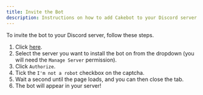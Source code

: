 ```yaml
---
title: Invite the Bot
description: Instructions on how to add Cakebot to your Discord server.
---
```


To invite the bot to your Discord server, follow these steps.

1. Click [here](https://discordapp.com/oauth2/authorize?client_id=580573141898887199&scope=bot&permissions=8).
1. Select the server you want to install the bot on from the dropdown (you will need the `Manage Server` permission).
1. Click `Authorize`.
1. Tick the `I'm not a robot` checkbox on the captcha.
1. Wait a second until the page loads, and you can then close the tab.
1. The bot will appear in your server!
